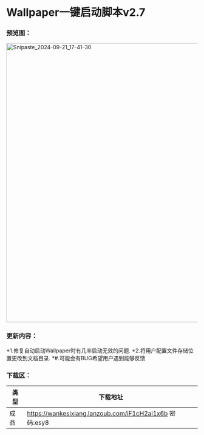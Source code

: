 # Wallpaper一键启动脚本v2.7


### 预览图：
<img width="735" alt="Snipaste_2024-09-21_17-41-30" src="https://github.com/user-attachments/assets/579ec8ce-05ca-4e8b-8b90-0f802878fe43">



### 更新内容：
*1.修复自动启动Wallpaper时有几率启动无效的问题.
*2.将用户配置文件存储位置更改到文档目录.
*#.可能会有BUG希望用户遇到能够反馈


### 下载区：

| 类型      | 下载地址 |
| ----------- | ----------- |
| 成品  |https://wankesixiang.lanzoub.com/iF1cH2ai1x6b 密码:esy8       |